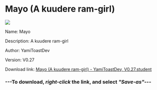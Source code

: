 # Mayo (A kuudere ram-girl)

<img src = "https://raw.githubusercontent.com/Arbiter1223/Koukou-Gurashi-Custom-Students/master/Students/Files/Mayo%20(A%20kuudere%20ram-girl).png">

Name: Mayo

Description: A kuudere ram-girl

Author: YamiToastDev

Version: V0.27

Download link: <a href="https://raw.githubusercontent.com/Arbiter1223/Koukou-Gurashi-Custom-Students/master/Students/Files/Mayo%20(A%20kuudere%20ram-girl)%20-%20YamiToastDev%2C%20V0.27.student">Mayo (A kuudere ram-girl) - YamiToastDev, V0.27.student</a>

### ---**To download, _right-click_ the link, and select _"Save-as"_**---

